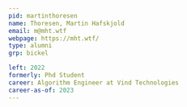 ```yaml
---
pid: martinthoresen
name: Thoresen, Martin Hafskjold
email: m@mht.wtf
webpage: https://mht.wtf/
type: alumni
grp: bickel

left: 2022
formerly: Phd Student
career: Algorithm Engineer at Vind Technologies
career-as-of: 2023
---
```

